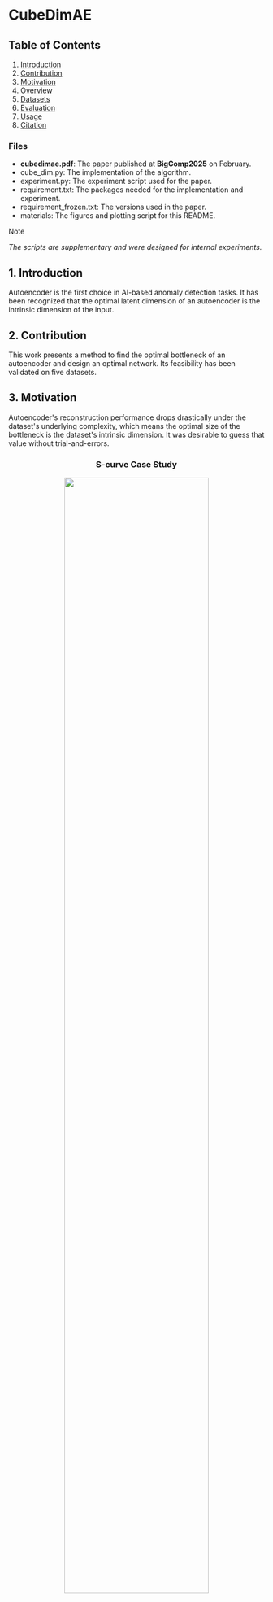 # CubeDimAE



## Table of Contents


1. [Introduction](#1-introduction)
2. [Contribution](#2-contribution)
3. [Motivation](#3-motivation)
4. [Overview](#4-overview)
5. [Datasets](#5-datasets)
6. [Evaluation](#6-evaluation)
7. [Usage](#7-usage)
8. [Citation](#8-citation)


### Files

- **cubedimae.pdf**: The paper published at **BigComp2025** on February.
- cube_dim.py: The implementation of the algorithm.
- experiment.py: The experiment script used for the paper.
- requirement.txt: The packages needed for the implementation and experiment.
- requirement_frozen.txt: The versions used in the paper.
- materials: The figures and plotting script for this README.

> [!NOTE]
> *The scripts are supplementary and were designed for internal experiments.*



## 1. Introduction


Autoencoder is the first choice in AI-based anomaly detection tasks. It has been recognized that the optimal latent dimension of an autoencoder is the intrinsic dimension of the input.



## 2. Contribution


This work presents a method to find the optimal bottleneck of an autoencoder and design an optimal network. Its feasibility has been validated on five datasets.



## 3. Motivation


Autoencoder's reconstruction performance drops drastically under the dataset's underlying complexity, which means the optimal size of the bottleneck is the dataset's intrinsic dimension. It was desirable to guess that value without trial-and-errors.


<div align="center">

### S-curve Case Study

<p align="center">
  <img width="75%" src="materials/readme_figures/case_study.png">
</p>

</div>



&nbsp;
## 4. Overview


To describe the algorithm in an intuitive manner,

1. Introduce a cubic grid on the data space.
2. "Color" the non-empty regions.
4. For every cube, count the adjacent cubes.
5. If the average count is near `3 ** k - 1`, we conclude the intrinsic dimension is *k*.

The rationale behind the expression is described in the paper in detail.


!['materials/readme_figures/overview.png' not found](materials/readme_figures/overview.png)



## 5. Datasets


Below are datasets used in the experiments.

1. S-curve (2-dimensional)
2. Swiss roll (2-dimensional)
3. Möbius strip (2-dimensional)
4. Hollow sphere (2-dimensional)
5. Solid sphere (3-dimensional)

They are toy datasets whose complexities, or intrinsic dimensions, we all agree on.


!['materials/readme_figures/datasets.png' not found](materials/readme_figures/datasets.png)



## 6. Evaluation


### Accuracy


The algorithm correctly estimated the dimensions of all the datasets.


<div align="center">

| Dataset | Dimension | Estimated (exact) |
| --- | --- | --- |
| S curve | 2 | 2 (2.27) |
| Swiss roll | 2 | 2 (2.26) |
| Möbius strip | 2 | 2 (2.25) |
| Hollow sphere | 2 | 2 (2.33) |
| Solid sphere | 3 | 3 (2.87) |

</div>


### Efficiency


When we do not know the proper latent dimension for the input dataset, we would try every possible values. However, we can save significant amount of time training if we know the optimal size of the bottleneck in advance.

- baseline: Trying every possible value, from 1 to 3.
- **CubeDimAE**: Estimation of the intrinsic dimension, followed by training the autoencoder *only* *once*.


<div align="center">

### Baseline

| Dataset | AE1 | AE2 | AE3 | Total (*s*) |
| --- | --- | --- | --- | --- |
| S curve | 7.29 | 7.25 | 7.66 | 22.2 |
| Swiss roll | 6.92 | 7.06 | 7.34 | 21.32 |
| Möbius strip | 6.94 | 7.08 | 7.32 | 21.34 |
| Hollow sphere | 7.06 | 7.07 | 7.35 | 21.48 |
| Solid sphere | 6.97 | 7.09 | 7.33 | 21.39 |


### CubeDimAE (≈40% saved)

| Dataset | Estimation | AE | Total (*s*) |
| --- | --- | --- | --- |
| S curve | 3.2 | 7.25 | 10.45 |
| Swiss roll | 5.42 | 7.06 | 12.48 |
| Möbius strip | 3.03 | 7.08 | 10.11 |
| Hollow sphere | 5.67 | 7.07 | 12.74 |
| Solid sphere | 10.12 | 7.33 | 17.45 |

</div>



## 7. Usage


### Environment

Platform: Linux or Mac
<br>
Language: Python3.12

Packages:

```pip-requirements
numpy
scipy
matplotlib

pandas
tensorflow[and-cuda]; sys_platform == 'linux'
tensorflow; sys_platform == 'darwin'

tqdm
scikit-learn
```

or the versions used in the paper,

```pip-requirements
numpy==1.26.4
matplotlib==3.9.2

tensorflow[and-cuda]==2.18.0; sys_platform == 'linux'
tensorflow==2.18.0; sys_platform == 'darwin'

tqdm==4.66.6
scikit-learn==1.5.2
```


### Run

```bash
pip install --upgrade pip
pip install --upgrade --requirement requirement_frozen.txt

python3 experiment.py
```



## 8. Citation


```bibtex
@inproceedings{kim2025cubedimae,
  title={CubeDimAE: Automatic Autoencoder Generation based on Dimension Estimation by Tessellation},
  author={Kim, Byungrok and Hwang, Myeong-Ha and Joo, Jeonghyun and Kwon, YooJin and Lee, Hyunwoo},
  booktitle={2025 IEEE International Conference on Big Data and Smart Computing (BigComp)},
  pages={20--25},
  year={2025},
  organization={IEEE}
}
```
